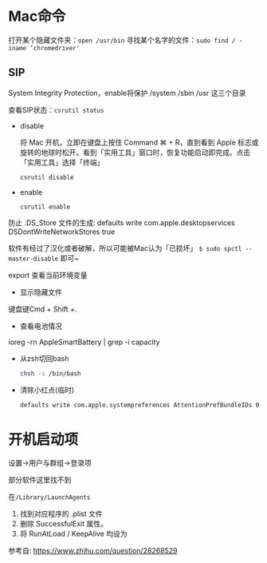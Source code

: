 # Mac命令  
打开某个隐藏文件夹：`open /usr/bin` 
寻找某个名字的文件：`sudo find / -iname ‘chromedriver'` 

## SIP

System Integrity Protection，enable将保护 /system /sbin /usr 这三个目录

查看SIP状态：`csrutil status` 

* disable

  将 Mac 开机，立即在键盘上按住 Command ⌘ + R，直到看到 Apple 标志或旋转的地球时松开。看到「实用工具」窗口时，恢复功能启动即完成。点击「实用工具」选择「终端」

  `csrutil disable`

* enable

  `csrutil enable`

防止 .DS_Store 文件的生成: defaults write com.apple.desktopservices DSDontWriteNetworkStores true 

软件有经过了汉化或者破解，所以可能被Mac认为「已损坏」
`$ sudo spctl --master-disable` 即可~

export 查看当前环境变量

* 显示隐藏文件

键盘键Cmd + Shift +.

* 查看电池情况

ioreg -rn AppleSmartBattery | grep -i capacity

* 从zsh切回bash

  ```sh
  chsh -s /bin/bash
  ```

* 清除小红点(临时)

  ```sh
  defaults write com.apple.systempreferences AttentionPrefBundleIDs 0
  ```

# 开机启动项

设置→用户与群组→登录项

部分软件这里找不到

在`/Library/LaunchAgents`

1. 找到对应程序的 .plist 文件
2. 删除 SuccessfulExit 属性。
3. 将 RunAtLoad / KeepAlive 均设为 <false/>

参考自: https://www.zhihu.com/question/28268529

